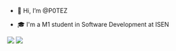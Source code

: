 - 👋 Hi, I’m @P0TEZ

- 🎓 I'm a M1 student in Software Development at ISEN


<img src="https://github-readme-stats.vercel.app/api/top-langs?username=P0TEZ&show_icons=true&locale=en&bg_color=0d1117&text_color=ffffff&layout=compact"/>
<img  src="https://github-readme-streak-stats.herokuapp.com/?user=P0TEZ&theme=dark&background=0d1117&date_format=M%20j%5B%2C%20Y%5D"/>
